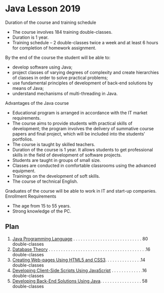 # Java Lesson 2019

Duration of the course and training schedule
* The course involves 184 training double-classes.
* Duration is 1 year.
* Training schedule – 2 double-classes twice a week and at least 6 hours
for completion of homework assignment.

By the end of the course the student will be able to:
* develop software using Java;
* project classes of varying degrees of complexity and create hierarchies
of classes in order to solve practical problems;
* use fundamental principles of development of back-end solutions by
means of Java;
* understand mechanisms of multi-threading in Java.

Advantages of the Java course
* Educational program is arranged in accordance with the IT market
requirements.
* The course aims to provide students with practical skills of development;
the program involves the delivery of summative course papers and final
project, which will be included into the students’ portfolios.
* The course is taught by skilled teachers.
* Duration of the course is 1 year. It allows students to get professional
skills in the field of development of software projects.
* Students are taught in groups of small size.
* Classes are conducted in comfortable classrooms using the advanced
equipment.
* Trainings on the development of soft skills.
* The course of technical English.

Graduates of the course will be able to work in IT and start-up companies.
Enrollment Requirements
* The age from 15 to 55 years.
* Strong knowledge of the PC.

## Plan
1. [Java Programming Language](01.java) . . . . . . . . . . . . . . . . . . . . . . . . . . . . 80 double-classes
2. [Database Theory](02.dbt) . . . . . . . . . . . . . . . . . . . . . . . . . . . . . . . . . . . . . . . .16 double-classes
3. [Creating Web-pages Using HTML5 and CSS3](03.web). . . . . . . . . . . . . . .14 double-classes
4. [Developing Client-Side Scripts Using JavaScript](04.js) . . . . . . . . . . . . .16 double-classes
5. [Developing Back-End Solutions Using Java](05.back). . . . . . . . . . . . . . . . . 58 double-classes
